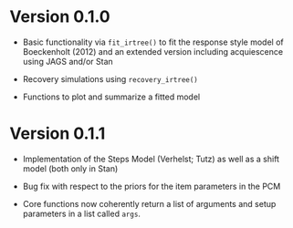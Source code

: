 # Version 0.1.0

* Basic functionality via `fit_irtree()` to fit the response style model of
Boeckenholt (2012) and an extended version including acquiescence using JAGS
and/or Stan

* Recovery simulations using `recovery_irtree()`

* Functions to plot and summarize a fitted model

# Version 0.1.1

* Implementation of the Steps Model (Verhelst; Tutz) as well as a shift model
(both only in Stan)

* Bug fix with respect to the priors for the item parameters in the PCM

* Core functions now coherently return a list of arguments and setup parameters
in a list called `args`.
